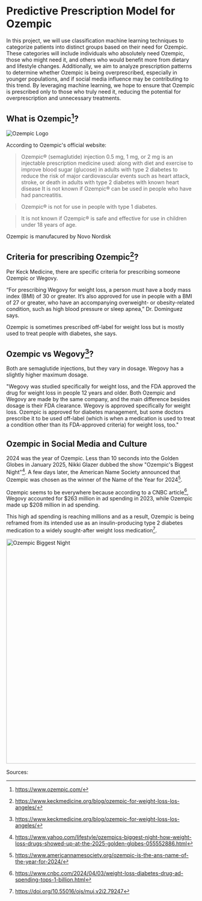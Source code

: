 # Predictive Prescription Model for Ozempic

In this project, we will use classification machine learning techniques to categorize patients into distinct groups based on their need for Ozempic. These categories will include individuals who absolutely need Ozempic, those who might need it, and others who would benefit more from dietary and lifestyle changes. Additionally, we aim to analyze prescription patterns to determine whether Ozempic is being overprescribed, especially in younger populations, and if social media influence may be contributing to this trend. By leveraging machine learning, we hope to ensure that Ozempic is prescribed only to those who truly need it, reducing the potential for overprescription and unnecessary treatments.

## What is Ozempic[^1]?

![Ozempic Logo](https://www.novocare.com/content/dam/diabetes-patient/novocare/redesign/Logos/Ozempic_logo_LG.png)

According to Ozempic's official website: 
> Ozempic® (semaglutide) injection 0.5 mg, 1 mg, or 2 mg is an injectable prescription medicine used: along with diet and exercise to improve blood sugar (glucose) in adults with type 2 diabetes to reduce the risk of major cardiovascular events such as heart attack, stroke, or death in adults with type 2 diabetes with known heart disease
It is not known if Ozempic® can be used in people who have had pancreatitis.

> Ozempic® is not for use in people with type 1 diabetes.

> It is not known if Ozempic® is safe and effective for use in children under 18 years of age.

Ozempic is manufacured by Novo Nordisk 

## Criteria for prescribing Ozempic[^2]?

Per Keck Medicine, there are specific criteria for prescribing someone Ozempic or Wegovy.  

“For prescribing Wegovy for weight loss, a person must have a body mass index (BMI) of 30 or greater. It’s also approved for use in people with a BMI of 27 or greater, who have an accompanying overweight- or obesity-related condition, such as high blood pressure or sleep apnea,” Dr. Dominguez says. 

Ozempic is sometimes prescribed off-label for weight loss but is mostly used to treat people with diabetes, she says. 

## Ozempic vs Wegovy[^2]?

Both are semaglutide injections, but they vary in dosage. Wegovy has a slightly higher maximum dosage.  

"Wegovy was studied specifically for weight loss, and the FDA approved the drug for weight loss in people 12 years and older. Both Ozempic and Wegovy are made by the same company, and the main difference besides dosage is their FDA clearance. Wegovy is approved specifically for weight loss. Ozempic is approved for diabetes management, but some doctors prescribe it to be used off-label (which is when a medication is used to treat a condition other than its FDA-approved criteria) for weight loss, too."
 
## Ozempic in Social Media and Culture

2024 was the year of Ozempic. Less than 10 seconds into the Golden Globes in January 2025, Nikki Glazer dubbed the show "Ozempic's Biggest Night"[^3]. A few days later, the American Name Society announced that Ozempic was chosen as the winner of the Name of the Year for 2024[^4]. 

Ozempic seems to be everywhere because according to a CNBC article[^5], Wegovy accounted for $263 million in ad spending in 2023, while Ozempic made up $208 million in ad spending. 

This high ad spending is reaching millions and as a result, Ozempic is being reframed from its intended use as an insulin-producing type 2 diabetes medication to a widely sought-after weight loss medication[^6].


<img width="598" alt="Ozempic Biggest Night" src="https://github.com/user-attachments/assets/6883e71b-9331-476e-a403-533178d0188f" />





Sources:

[^1]: https://www.ozempic.com/

[^2]:https://www.keckmedicine.org/blog/ozempic-for-weight-loss-los-angeles/

[^3]: https://www.yahoo.com/lifestyle/ozempics-biggest-night-how-weight-loss-drugs-showed-up-at-the-2025-golden-globes-055552886.html

[^4]: https://www.americannamesociety.org/ozempic-is-the-ans-name-of-the-year-for-2024/

[^5]: https://www.cnbc.com/2024/04/03/weight-loss-diabetes-drug-ad-spending-tops-1-billion.html

[^6]: https://doi.org/10.55016/ojs/muj.v2i2.79247
